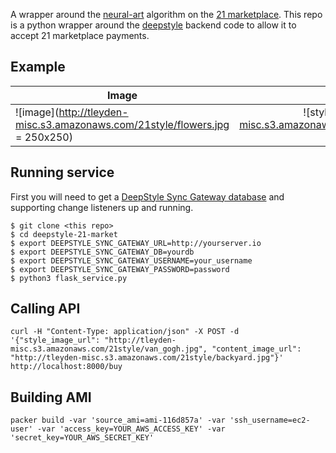 
A wrapper around the [neural-art](https://github.com/jcjohnson/neural-style) algorithm on the [21 marketplace](https://21.co/mkt/).  This repo is a python wrapper around the [deepstyle](https://github.com/tleyden/deepstyle) backend code to allow it to accept 21 marketplace payments.

## Example

| Image        | Style           | Result  |
| ------------- |:-------------:| -----:|
| ![image](http://tleyden-misc.s3.amazonaws.com/21style/flowers.jpg = 250x250)      | ![style](http://tleyden-misc.s3.amazonaws.com/21style/pollock_key.jpg = 250x250) | ![result](http://tleyden-misc.s3.amazonaws.com/21style/flowers_pollock_key.jpg | = 250x250) |


## Running service

First you will need to get a [DeepStyle Sync Gateway database](https://github.com/tleyden/deepstyle) and supporting change listeners up and running.

```
$ git clone <this repo>
$ cd deepstyle-21-market
$ export DEEPSTYLE_SYNC_GATEWAY_URL=http://yourserver.io
$ export DEEPSTYLE_SYNC_GATEWAY_DB=yourdb
$ export DEEPSTYLE_SYNC_GATEWAY_USERNAME=your_username
$ export DEEPSTYLE_SYNC_GATEWAY_PASSWORD=password
$ python3 flask_service.py
```

## Calling API

```
curl -H "Content-Type: application/json" -X POST -d '{"style_image_url": "http://tleyden-misc.s3.amazonaws.com/21style/van_gogh.jpg", "content_image_url": "http://tleyden-misc.s3.amazonaws.com/21style/backyard.jpg"}' http://localhost:8000/buy
```

## Building AMI

```
packer build -var 'source_ami=ami-116d857a' -var 'ssh_username=ec2-user' -var 'access_key=YOUR_AWS_ACCESS_KEY' -var 'secret_key=YOUR_AWS_SECRET_KEY' 
```


